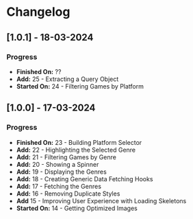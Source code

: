 # Changelog

## [1.0.1] - 18-03-2024

### Progress

- **Finished On:** ??
- **Add:** 25 - Extracting a Query Object
- **Started On:** 24 - Filtering Games by Platform


## [1.0.0] - 17-03-2024

### Progress

- **Finished On:** 23 - Building Platform Selector
- **Add:** 22 - Highlighting the Selected Genre
- **Add:** 21 - Filtering Games by Genre
- **Add:** 20 - Showing a Spinner
- **Add:** 19 - Displaying the Genres
- **Add:** 18 - Creating Generic Data Fetching Hooks
- **Add:** 17 - Fetching the Genres
- **Add:** 16 - Removing Duplicate Styles
- **Add** 15 - Improving User Experience with Loading Skeletons
- **Started On:** 14 - Getting Optimized Images